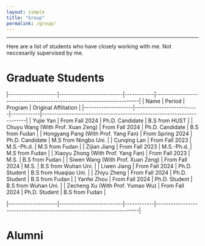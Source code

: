 ```yaml
---
layout: simple
title: "Group"
permalink: /group/
---
```


---
Here are a list of students who have closely working with me. Not neccesarily supervised by me.

Graduate Students
======

|--------------------|--------------------------|------------|-----------------------------------------------------------------------|
|     Name           | Period                   |    Program        | Original Affiliation                                           |
|--------------------|--------------------------|------------|-----------------------------------------------------------------------|
|  Yujie Yan                                      |    From Fall 2024       |    Ph.D. Candidate                 |    B.S from HUST                       |
|  Chuyu Wang (With Prof. Xuan Zeng)              |    From Fall 2024       |    Ph.D. Candidate                 |    B.S from Fudan                      |
|  Hongyang Pang (With Prof. Yang Fan)            |    From Spring 2024     |    Ph.D. Candidate                 |    M.S from Ningbo Uni.                |
|  Cunqing Lan                                    |    From Fall 2023       |    M.S.-Ph.d.                      |    M.S from Fudan                      |
|  Zijian Jiang                                   |    From Fall 2023       |    M.S.-Ph.d.                      |    M.S from Fudan                      |
|  Xiaoyu Zhong    (With Prof. Yang Fan)          |    From Fall 2023       |    M.S.                            |    B.S from Fudan                      |
|  Siwen Wang      (With Prof. Xuan Zeng)         |    From Fall 2024       |    M.S.                            |    B.S from Wuhan Uni.                 |
|  Liwen Jiang                                    |    From Fall 2024       |    Ph.D. Student                   |    B.S from Huaqiao Uni.               |
|  Zhiyu Zheng                                    |    From Fall 2024       |    Ph.D. Student                   |    B.S from Fudan                      |
|  Yanfei Zhou                                    |    From Fall 2024       |    Ph.D. Student                   |    B.S from Wuhan Uni.                 |
|  Zecheng Xu      (With Prof. Yumao Wu)          |    From Fall 2024       |    Ph.D. Student                   |    B.S from Fudan                      |

|--------------------|--------------------------|------------|-----------------------------------------------------------------------|

Alumni
======




<!-- Global site tag (gtag.js) - Google Analytics -->
<script async src="https://www.googletagmanager.com/gtag/js?id=UA-178663221-1"></script>
<script>
  window.dataLayer = window.dataLayer || [];
  function gtag(){dataLayer.push(arguments);}
  gtag('js', new Date());

  gtag('config', 'UA-178663221-1');
</script>


